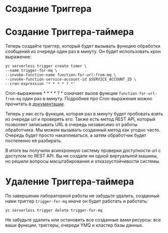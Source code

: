 # Создание Триггера
# Создание Триггера-таймера

Теперь создайте триггер, который будет вызывать функцию обработки сообщений из очереди один раз в минуту. Он будет использовать крон выражение:

    yc serverless trigger create timer \
    --name trigger-for-mq \
    --invoke-function-name function-for-url-from-mq \
    --invoke-function-service-account-id $SERVICE_ACCOUNT_ID \
    --cron-expression '* * * * ? *'   

Cron-выражение * * * * ? * означает вызов функции `function-for-url-from-mq` один раз в минуту. Подробнее про Cron-выражения можно прочитать в [документации](https://cloud.yandex.ru/docs/functions/concepts/trigger/timer#cron-expression).  

Теперь у нас есть функция, которая раз в минуту будет пробовать взять из очереди url и проверять его. Также есть метод REST API, который позволяет записывать URL в очередь независимо от работы обработчика. Мы можем вызывать созданный метод как угодно часто. Очередь будет просто накапливаться, а затем обработчик будет постепенно её разбирать.

В итоге вы получили асинхронную систему проверки доступности url с доступом по REST API. Вы не создали ни одной виртуальной машины, но решили вопросы масштабирования и отказоустойчивости системы.

# Удаление Триггера-таймера

По завершении лабораторной работы не забудьте удалить, созданный нами триггер `trigger-for-mq` иначе он будет работать и работать:

    yc serverless trigger delete trigger-for-mq

Не забудьте удалить или остановить все созданные вами ресурсы: все ваши функции, триггеры, очереди YMQ и кластер базы данных.
